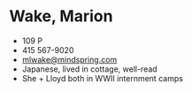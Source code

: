 # Wake, Marion

* 109 P
* 415 567-9020
* mlwake@mindspring.com
* Japanese, lived in cottage, well-read
* She + Lloyd both in WWII internment camps
